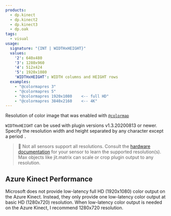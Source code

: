 ```yaml
---
products:
  - dp.kinect
  - dp.kinect2
  - dp.kinect3
  - dp.oak
tags:
  - visual
usage:
  signature: "{INT | WIDTHxHEIGHT}"
  values:
    '2': 640x480
    '3': 1280x960
    '4': 512x424
    '5': 1920x1080
    'WIDTHxHEIGHT': WIDTH columns and HEIGHT rows
  examples:
    - "@colormapres 3"
    - "@colormapres 5"
    - "@colormapres 1920x1080    <-- full HD"
    - "@colormapres 3840x2160    <-- 4K"
---
```


Resolution of color image that was enabled with [`@colormap`](colormap.md)

`WIDTHxHEIGHT` can be used with plugin versions v1.3.20200813 or newer.
Specify the resolution width and height separated by any character
except a period `.`

> :memo: Not all sensors support all resolutions. Consult the
> [hardware documentation](../../_hardware/sensors.md) for your
> sensor to learn the supported resolution(s). Max objects like
> jit.matrix can scale or crop plugin output to any resolution.

## Azure Kinect Performance

Microsoft does not provide low-latency full HD (1920x1080) color output on
the Azure Kinect. Instead, they only provide one low-latency color output
at basic HD (1280x720) resolution. When low-latency color output is needed
on the Azure Kinect, I recommend 1280x720 resolution.
